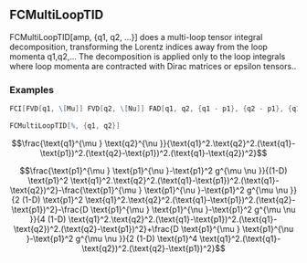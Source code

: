 ##  FCMultiLoopTID 

FCMultiLoopTID[amp, {q1, q2, ...}] does a multi-loop tensor integral decomposition, transforming the Lorentz indices away from the loop momenta q1,q2,... The decomposition is applied only to the loop integrals where loop momenta are contracted with Dirac matrices or epsilon tensors..

###  Examples 

```mathematica
FCI[FVD[q1, \[Mu]] FVD[q2, \[Nu]] FAD[q1, q2, {q1 - p1}, {q2 - p1}, {q1 - q2}]] 
 
FCMultiLoopTID[%, {q1, q2}]
```

$$\frac{\text{q1}^{\mu } \text{q2}^{\nu }}{\text{q1}^2.\text{q2}^2.(\text{q1}-\text{p1})^2.(\text{q2}-\text{p1})^2.(\text{q1}-\text{q2})^2}$$

$$\frac{\text{p1}^{\mu } \text{p1}^{\nu }-\text{p1}^2 g^{\mu \nu }}{(1-D) \text{p1}^2 \text{q1}^2.\text{q2}^2.(\text{q1}-\text{p1})^2.(\text{q1}-\text{q2})^2}-\frac{\text{p1}^{\mu } \text{p1}^{\nu }-\text{p1}^2 g^{\mu \nu }}{2 (1-D) \text{p1}^2 \text{q1}^2.\text{q2}^2.(\text{q1}-\text{p1})^2.(\text{q2}-\text{p1})^2}-\frac{D \text{p1}^{\mu } \text{p1}^{\nu }-\text{p1}^2 g^{\mu \nu }}{4 (1-D) \text{q1}^2.\text{q2}^2.(\text{q1}-\text{p1})^2.(\text{q1}-\text{q2})^2.(\text{q2}-\text{p1})^2}+\frac{D \text{p1}^{\mu } \text{p1}^{\nu }-\text{p1}^2 g^{\mu \nu }}{2 (1-D) \text{p1}^4 \text{q1}^2.(\text{q1}-\text{q2})^2.(\text{q2}-\text{p1})^2}$$